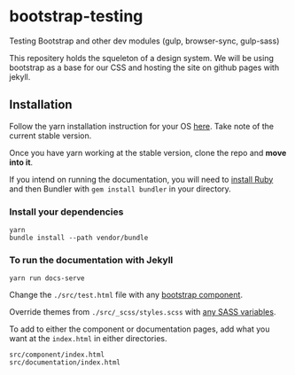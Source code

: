 # bootstrap-testing
Testing Bootstrap and other dev modules (gulp, browser-sync, gulp-sass)

This repositery holds the squeleton of a design system. We will be using bootstrap as a base for our CSS and hosting the site on github pages with jekyll.

## Installation 
Follow the yarn installation instruction for your OS 
<a href="https://yarnpkg.com/lang/en/docs/install/#debian-stable" target="_blank">here</a>. Take note of the current stable version.  

Once you have yarn working at the stable version, clone the repo and __move into it__.  

If you intend on running the documentation, you will need to <a href="https://www.ruby-lang.org/en/documentation/installation/" target="_blank">install Ruby</a> and then Bundler with `gem install bundler` in your directory.

### Install your dependencies
    yarn    
    bundle install --path vendor/bundle
 
### To run the documentation with Jekyll
    yarn run docs-serve

Change the `./src/test.html` file with any <a href="https://getbootstrap.com/docs/4.1/components/alerts/" target="_blank">bootstrap component</a>.
 
Override themes from `./src/_scss/styles.scss` with <a href="https://getbootstrap.com/docs/4.1/getting-started/theming/#theme-colors" target="_blank">any SASS variables</a>.

To add to either the component or documentation pages, add what you want at the `index.html` in either directories.
```
src/component/index.html
src/documentation/index.html
```
